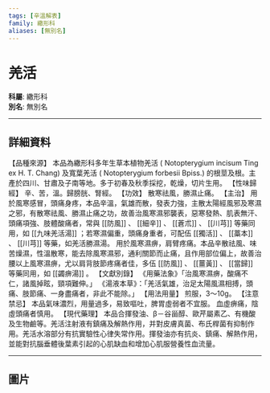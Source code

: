 ```yaml
---
tags: [辛溫解表]
family: 繖形科
aliases: [無別名]
---
```


# 羌活

**科屬**: 繖形科  
**別名**: 無別名  

---

## 詳細資料
【品種來源】
本品為繖形科多年生草本植物羌活 (
Notopterygium incisum
Ting ex H. T. Chang) 及寬葉羌活 (
Notopterygium forbesii
Bpiss.) 的根莖及根。主產於四川、甘肅及子南等地。多于初春及秋季採挖，乾燥，切片生用。
【性味歸經】
辛、苦，溫。歸膀胱、腎經。
【功效】
散寒祛風，勝濕止痛。
【主治】
用於風寒感冒，頭痛身疼，本品辛溫，氣雄而散，發表力強，主散太陽經風邪及寒濕之邪，有散寒祛風、勝濕止痛之功，故善治風寒濕邪襲表，惡寒發熱、肌表無汗、頭痛項強、肢體酸痛者，常與 [[防風]] 、 [[細辛]] 、 [[蒼朮]] 、 [[川芎]] 等藥同用，如 [[九味羌活湯]] ；若寒濕偏重，頭痛身重者，可配伍 [[獨活]] 、 [[藁本]] 、 [[川芎]] 等藥，如羌活勝濕湯。
用於風寒濕痹，肩臂疼痛。本品辛散祛風、味苦燥濕，性溫散寒，能去除風寒濕邪，通利關節而止痛，且作用部位偏上，故善治腰以上風寒濕痹，尤以肩背肢節疼痛者佳，多伍 [[防風]] 、 [[薑黃]] 、 [[當歸]] 等藥同用，如 [[蠲痹湯]] 。
【文獻別錄】
《用藥法象》「治風寒濕痹，酸痛不仁，諸風掉眩，頸項難伸。」
《湯液本草》：「羌活氣雄，治足太陽風濕相搏，頭痛、肢節痛、一身盡痛者，非此不能除。」
【用法用量】
煎服，3～10g。
【注意禁忌】
本品氣味濃烈，用量過多，易致嘔吐，脾胃虛弱者不宜服。
血虛痹痛，陰虛頭痛者慎用。
【現代藥理】
本品合揮發油、β－谷甾醇、歐芹屬素乙、有機酸及生物鹼等。羌活注射液有鎮痛及解熱作用，并對皮膚真菌、布氏桿菌有抑制作用。羌活水溶部分有抗實驗性心律失常作用。揮發油亦有抗炎、鎮痛、解熱作用，並能對抗腦垂體後葉素引起的心肌缺血和增加心肌服營養性血流量。

---

## 圖片
